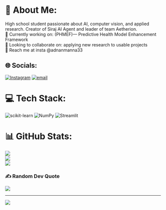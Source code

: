 
# 💫 About Me:
High school student passionate about AI, computer vision, and applied research. Creator of Siraj AI Agent and leader of team Aetherion.<br>🔭 Currently working on: (PHMEF)— Predictive Health Model Enhancement Framework<br>👯 Looking to collaborate on: applying new research to usable projects<br>💬 Reach me at insta @adnanmanna33<br>


## 🌐 Socials:
[![Instagram](https://img.shields.io/badge/Instagram-%23E4405F.svg?logo=Instagram&logoColor=white)](https://instagram.com/adnanmanna33) [![email](https://img.shields.io/badge/Email-D14836?logo=gmail&logoColor=white)](mailto:adnanmanna3i@gmail.com) 

# 💻 Tech Stack:
![scikit-learn](https://img.shields.io/badge/scikit--learn-%23F7931E.svg?style=for-the-badge&logo=scikit-learn&logoColor=white) ![NumPy](https://img.shields.io/badge/numpy-%23013243.svg?style=for-the-badge&logo=numpy&logoColor=white) ![Streamlit](https://img.shields.io/badge/Streamlit-%23FE4B4B.svg?style=for-the-badge&logo=streamlit&logoColor=white)
# 📊 GitHub Stats:
![](https://github-readme-stats.vercel.app/api?username=manna3i&theme=dark&hide_border=true&include_all_commits=false&count_private=true)<br/>
![](https://nirzak-streak-stats.vercel.app/?user=manna3i&theme=dark&hide_border=true)<br/>
![](https://github-readme-stats.vercel.app/api/top-langs/?username=manna3i&theme=dark&hide_border=true&include_all_commits=false&count_private=true&layout=compact)

### ✍️ Random Dev Quote
![](https://quotes-github-readme.vercel.app/api?type=horizontal&theme=radical)

---
[![](https://visitcount.itsvg.in/api?id=manna3i&icon=0&color=0)](https://visitcount.itsvg.in)

<!-- Proudly created with GPRM ( https://gprm.itsvg.in ) -->
